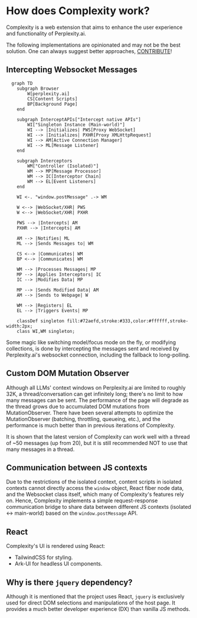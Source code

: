 # How does Complexity work?

Complexity is a web extension that aims to enhance the user experience and functionality of Perplexity.ai.

The following implementations are opinionated and may not be the best solution. One can always suggest better approaches, [CONTRIBUTE](../CONTRIBUTING.md)!

## Intercepting Websocket Messages

```mermaid
  graph TD
    subgraph Browser
        W[perplexity.ai]
        CS[Content Scripts]
        BP[Background Page]
    end

    subgraph InterceptAPIs["Intercept native APIs"]
        WI["Singleton Instance (Main-world)"]
        WI --> |Initializes| PWS[Proxy WebSocket]
        WI --> |Initializes| PXHR[Proxy XMLHttpRequest]
        WI --> AM[Active Connection Manager]
        WI --> ML[Message Listener]
    end

    subgraph Interceptors
        WM["Controller (Isolated)"]
        WM --> MP[Message Processor]
        WM --> IC[Interceptor Chain]
        WM --> EL[Event Listeners]
    end

    WI <-. "window.postMessage" .-> WM

    W <--> |WebSocket/XHR| PWS
    W <--> |WebSocket/XHR| PXHR

    PWS --> |Intercepts| AM
    PXHR --> |Intercepts| AM

    AM --> |Notifies| ML
    ML --> |Sends Messages to| WM

    CS <--> |Communicates| WM
    BP <--> |Communicates| WM

    WM --> |Processes Messages| MP
    MP --> |Applies Interceptors| IC
    IC --> |Modifies Data| MP

    MP --> |Sends Modified Data| AM
    AM --> |Sends to Webpage| W

    WM --> |Registers| EL
    EL --> |Triggers Events| MP

    classDef singleton fill:#72aefd,stroke:#333,color:#ffffff,stroke-width:2px;
    class WI,WM singleton;

```

Some magic like switching model/focus mode on the fly, or modifying collections, is done by intercepting the messages sent and received by Perplexity.ai's websocket connection, including the fallback to long-polling.

## Custom DOM Mutation Observer

Although all LLMs' context windows on Perplexity.ai are limited to roughly 32K, a thread/conversation can get infinitely long; there's no limit to how many messages can be sent. The performance of the page will degrade as the thread grows due to accumulated DOM mutations from MutationObserver. There have been several attempts to optimize the MutationObserver (batching, throttling, queueing, etc.), and the performance is much better than in previous iterations of Complexity.

It is shown that the latest version of Complexity can work well with a thread of ~50 messages (up from 20), but it is still recommended NOT to use that many messages in a thread.

## Communication between JS contexts

Due to the restrictions of the isolated context, content scripts in isolated contexts cannot directly access the `window` object, React fiber node data, and the Websocket class itself, which many of Complexity's features rely on. Hence, Complexity implements a simple request-response communication bridge to share data between different JS contexts (isolated <-> main-world) based on the `window.postMessage` API.

## React

Complexity's UI is rendered using React:

- TailwindCSS for styling.
- Ark-UI for headless UI components.

## Why is there `jquery` dependency?

Although it is mentioned that the project uses React, `jquery` is exclusively used for direct DOM selections and manipulations of the host page. It provides a much better developer experience (DX) than vanilla JS methods.
